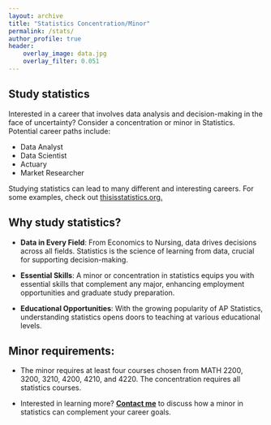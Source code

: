 ```yaml
---
layout: archive
title: "Statistics Concentration/Minor"
permalink: /stats/
author_profile: true 
header:
    overlay_image: data.jpg 
    overlay_filter: 0.051
---
```


## Study statistics 
Interested in a career that involves data analysis and decision-making in the face of uncertainty? Consider a concentration or minor in Statistics. Potential career paths include:

- Data Analyst
- Data Scientist
- Actuary
- Market Researcher 

Studying statistics can lead to many different and interesting careers. For some examples, check out  <a href="https://thisisstatistics.org/" target="_blank">thisisstatistics.org.</a>
  


## Why study statistics?

- **Data in Every Field**: From Economics to Nursing, data drives decisions across all fields. Statistics is the science of learning from data, crucial for supporting decision-making.

- **Essential Skills**: A minor or concentration in statistics equips you with essential skills that complement any major, enhancing employment opportunities and graduate study preparation.

- **Educational Opportunities**: With the growing popularity of AP Statistics, understanding statistics opens doors to teaching at various educational levels.


## Minor requirements: 

+ The minor requires at least four courses chosen from MATH 2200, 3200, 3210, 4200, 4210, and 4220. The concentration requires all statistics courses. 

+ Interested in learning more? **[Contact me](mailto:emontoya2@csub.edu)** to discuss how a minor in statistics can complement your career goals.
